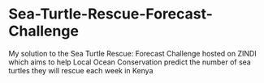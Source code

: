 # Sea-Turtle-Rescue-Forecast-Challenge
My solution to the Sea Turtle Rescue: Forecast Challenge hosted on ZINDI which aims to help Local Ocean Conservation predict the number of sea turtles they will rescue each week in Kenya
